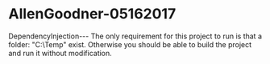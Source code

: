 # AllenGoodner-05162017

DependencyInjection---
The only requirement for this project to run is that a folder: "C:\Temp" exist.  Otherwise you should be able to build the project
and run it without modification.
